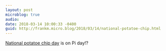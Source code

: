 ```yaml
---
layout: post
microblog: true
audio: 
date: 2018-03-14 10:00:33 -0400
guid: http://frankm.micro.blog/2018/03/14/national-potatoe-chip.html
---
```

[National potatoe chip day](https://nationaldaycalendar.com/national-potato-chip-day-march-14/) is on Pi day!? 
